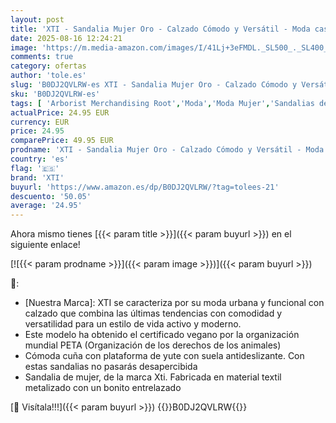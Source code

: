 ```yaml
---
layout: post
title: 'XTI - Sandalia Mujer Oro - Calzado Cómodo y Versátil - Moda casual - Modelo 14394202  Talla 37 '
date: 2025-08-16 12:24:21
image: 'https://m.media-amazon.com/images/I/41Lj+3eFMDL._SL500_._SL400_.jpg'
comments: true
category: ofertas
author: 'tole.es'
slug: 'B0DJ2QVLRW-es XTI - Sandalia Mujer Oro - Calzado Cómodo y Versátil -...'
sku: 'B0DJ2QVLRW-es'
tags: [ 'Arborist Merchandising Root','Moda','Moda Mujer','Sandalias de vestir para mujer','Sandalias y chanclas para mujer','Self Service','Special Features Stores','Top Brands Fashion Selection','Top brands','Zapatos para mujer','c8538d25-3af9-48d3-aeff-5f3ce5572a36_0','c8538d25-3af9-48d3-aeff-5f3ce5572a36_2101','c8538d25-3af9-48d3-aeff-5f3ce5572a36_3901','c8538d25-3af9-48d3-aeff-5f3ce5572a36_5001','sandalia','top brands_shoes','xti','🇪🇸', ]
actualPrice: 24.95 EUR
currency: EUR
price: 24.95
comparePrice: 49.95 EUR
prodname: 'XTI - Sandalia Mujer Oro - Calzado Cómodo y Versátil - Moda casual - Modelo 14394202  Talla 37 '
country: 'es'
flag: '🇪🇸'
brand: 'XTI'
buyurl: 'https://www.amazon.es/dp/B0DJ2QVLRW/?tag=tolees-21'
descuento: '50.05'
average: '24.95'
---
```


Ahora mismo tienes [{{< param title >}}]({{< param buyurl >}}) en el siguiente enlace!

[![{{< param prodname >}}]({{< param image >}})]({{< param buyurl >}})

🔎:

- [Nuestra Marca]: XTI se caracteriza por su moda urbana y funcional con calzado que combina las últimas tendencias con comodidad y versatilidad para un estilo de vida activo y moderno.
- Este modelo ha obtenido el certificado vegano por la organización mundial PETA (Organización de los derechos de los animales)
- Cómoda cuña con plataforma de yute con suela antideslizante. Con estas sandalias no pasarás desapercibida
- Sandalia de mujer, de la marca Xti. Fabricada en material textil metalizado con un bonito entrelazado

[🛒 Visítala!!!]({{< param buyurl >}})
{{<world>}}B0DJ2QVLRW{{</world>}}
